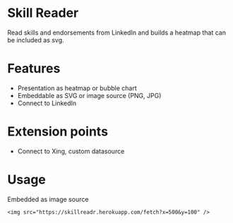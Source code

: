 # Skill Reader
Read skills and endorsements from LinkedIn and builds a heatmap that can be included as svg.

# Features

- Presentation as heatmap or bubble chart
- Embeddable as SVG or image source (PNG, JPG)
- Connect to LinkedIn

# Extension points

- Connect to Xing, custom datasource

# Usage

 Embedded as image source

```
<img src="https://skillreadr.herokuapp.com/fetch?x=500&y=100" />
```
